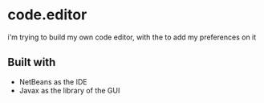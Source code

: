 # code.editor
i'm trying to build my own code editor, with the to add my preferences on it
## Built with
* NetBeans as the IDE
* Javax as the library of the GUI 
